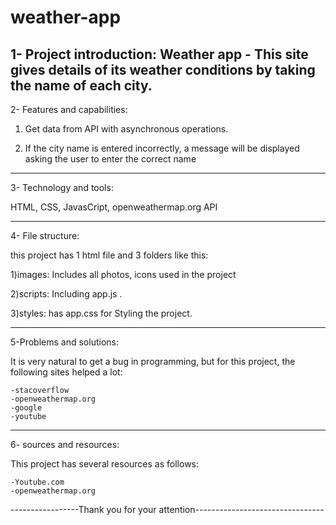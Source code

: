 # weather-app


1- Project introduction: Weather app - This site gives details of its weather conditions by taking the name of each city.
-------------------------------------------------------------------
2- Features and capabilities:

1) Get data from API with asynchronous operations.

2) If the city name is entered incorrectly, a message will be displayed asking the user to enter the correct name


-------------------------------------------------------------------
3- Technology and tools:

HTML, CSS, JavasCript, openweathermap.org API

-------------------------------------------------------------------
4- File structure:

this project has 1 html file and 3 folders like this:

1)images: Includes all photos, icons used in the project

2)scripts: Including app.js .

3)styles: has app.css for Styling the project.

-------------------------------------------------------------------
5-Problems and solutions:

It is very natural to get a bug in programming, but for this project, the following sites helped a lot:

	-stacoverflow 
	-openweathermap.org
	-google
	-youtube

-------------------------------------------------------------------
6- sources and resources:

This project has several resources as follows:

	-Youtube.com
	-openweathermap.org



-----------------Thank you for your attention--------------------------------
